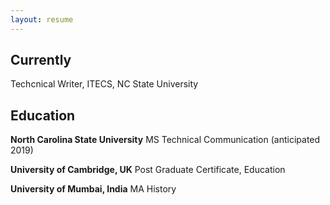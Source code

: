 ```yaml
---
layout: resume
---
```

## Currently

Techcnical Writer, ITECS, NC State University

## Education


__North Carolina State University__
MS Technical Communication (anticipated 2019)


__University of Cambridge, UK__
Post Graduate Certificate, Education

__University of Mumbai, India__
MA History




